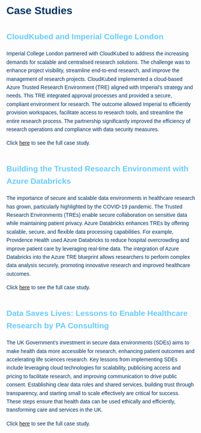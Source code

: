 # Case Studies

<div class="case-study">
    <h2>CloudKubed and Imperial College London</h2>
    <p>Imperial College London partnered with CloudKubed to address the increasing demands for scalable and centralised research solutions. The challenge was to enhance project visibility, streamline end-to-end research, and improve the management of research projects. CloudKubed implemented a cloud-based Azure Trusted Research Environment (TRE) aligned with Imperial’s strategy and needs. This TRE integrated approval processes and provided a secure, compliant environment for research. The outcome allowed Imperial to efficiently provision workspaces, facilitate access to research tools, and streamline the entire research process. The partnership significantly improved the efficiency of research operations and compliance with data security measures.</p>
    <p>Click <a href="https://www.cloudkubed.com/case-studies/imperial-college-london-trusted-research-environment/" target="_blank">here</a> to see the full case study.</p>
</div>

<div class="case-study">
    <h2>Building the Trusted Research Environment with Azure Databricks</h2>
    <p>The importance of secure and scalable data environments in healthcare research has grown, particularly highlighted by the COVID-19 pandemic. The Trusted Research Environments (TREs) enable secure collaboration on sensitive data while maintaining patient privacy. Azure Databricks enhances TREs by offering scalable, secure, and flexible data processing capabilities. For example, Providence Health used Azure Databricks to reduce hospital overcrowding and improve patient care by leveraging real-time data. The integration of Azure Databricks into the Azure TRE blueprint allows researchers to perform complex data analysis securely, promoting innovative research and improved healthcare outcomes.</p>
    <p>Click <a href="https://www.databricks.com/blog/2023/03/27/trusted-research-environments-health-and-life-sciences.html" target="_blank">here</a> to see the full case study.</p>
</div>

<div class="case-study">
    <h2>Data Saves Lives: Lessons to Enable Healthcare Research by PA Consulting</h2>
    <p>The UK Government's investment in secure data environments (SDEs) aims to make health data more accessible for research, enhancing patient outcomes and accelerating life sciences research. Key lessons from implementing SDEs include leveraging cloud technologies for scalability, publicising access and pricing to facilitate research, and improving communication to drive public consent. Establishing clear data roles and shared services, building trust through transparency, and starting small to scale effectively are critical for success. These steps ensure that health data can be used ethically and efficiently, transforming care and services in the UK.</p>
    <p>Click <a href="https://www.paconsulting.com/insights/data-saves-lives-lessons-to-enable-healthcare-research" target="_blank">here</a> to see the full case study.</p>
</div>

<style>
    @import url('https://fonts.googleapis.com/css2?family=Montserrat:wght@400;700&display=swap');

    body {
        font-family: 'Montserrat', sans-serif;
        line-height: 1.6;
        margin: 20px;
        color: #003466;
    }
    h1 {
        color: #003466;
    }
    .case-study {
        margin-bottom: 40px;
    }
    .case-study h2 {
        color: #66CBFF;
    }
    .case-study p {
        color: #003466;
    }
</style>
